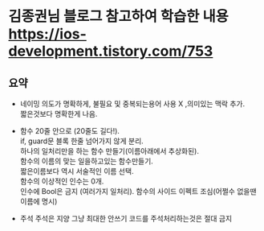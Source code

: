 # 김종권님 블로그 참고하여 학습한 내용 https://ios-development.tistory.com/753

## 요약
- 네이밍
의도가 명확하게, 불필요 및 중복되는용어 사용 X ,의미있는 맥락 추가.   
짧은것보다 명확한게 나음.    
    
- 함수
20줄 안으로 (20줄도 길다!).    
if, guard문 블록 한줄 넘어가지 않게 분리.       
하나의 일처리만을 하는 함수 만들기(이름아래에서 추상화된).    
함수의 이름의 맞는 일을하고있는 함수만들기.    
짧은이름보다 역시 서술적인 이름 선택.   
함수의 이상적인 인수는 0개.   
인수에 Bool은 금지 (여러가지 일처리).
함수의 사이드 이펙트 조심(어쩔수 없을땐 이름에 명시)
      
- 주석
주석은 지양 그냥 최대한 안쓰기
코드를 주석처리하는것은 절대 금지


